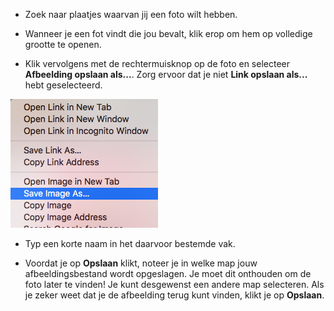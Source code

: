 - Zoek naar plaatjes waarvan jij een foto wilt hebben.

- Wanneer je een fot vindt die jou bevalt, klik erop om hem op volledige grootte te openen.

- Klik vervolgens met de rechtermuisknop op de foto en selecteer **Afbeelding opslaan als...**. Zorg ervoor dat je niet **Link opslaan als...** hebt geselecteerd.

![Menu met Afbeelding opslaan als... geselecteerd](images/saveImgAs.png)

- Typ een korte naam in het daarvoor bestemde vak.

- Voordat je op **Opslaan** klikt, noteer je in welke map jouw afbeeldingsbestand wordt opgeslagen. Je moet dit onthouden om de foto later te vinden! Je kunt desgewenst een andere map selecteren. Als je zeker weet dat je de afbeelding terug kunt vinden, klikt je op **Opslaan**.